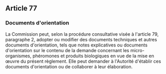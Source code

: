 ## Article 77

### Documents d'orientation

La Commission peut, selon la procédure consultative visée à l'article 79, paragraphe 2, adopter ou modifier des documents techniques et autres documents d'orientation, tels que notes explicatives ou documents d'orientation sur le contenu de la demande concernant les micro-organismes, phéromones et produits biologiques en vue de la mise en œuvre du présent règlement. Elle peut demander à l'Autorité d'établir ces documents d'orientation ou de collaborer à leur élaboration.